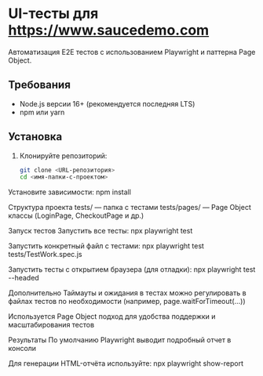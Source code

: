 # UI-тесты для https://www.saucedemo.com

Автоматизация E2E тестов с использованием Playwright и паттерна Page Object.


## Требования

- Node.js версии 16+ (рекомендуется последняя LTS)
- npm или yarn


## Установка

1. Клонируйте репозиторий:
   ```bash
   git clone <URL-репозитория>
   cd <имя-папки-с-проектом>
   
Установите зависимости:
npm install

Структура проекта
tests/ — папка с тестами
tests/pages/ — Page Object классы (LoginPage, CheckoutPage и др.)

Запуск тестов
Запустить все тесты:
npx playwright test

Запустить конкретный файл с тестами:
npx playwright test tests/TestWork.spec.js

Запустить тесты с открытием браузера (для отладки):
npx playwright test --headed

Дополнительно
Таймауты и ожидания в тестах можно регулировать в файлах тестов по необходимости (например, page.waitForTimeout(...))

Используется Page Object подход для удобства поддержки и масштабирования тестов

Результаты
По умолчанию Playwright выводит подробный отчет в консоли

Для генерации HTML-отчёта используйте:
npx playwright show-report